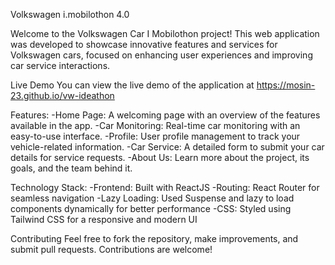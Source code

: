 Volkswagen i.mobilothon 4.0

Welcome to the Volkswagen Car I Mobilothon project! This web application was developed to showcase innovative features and services for Volkswagen cars, focused on enhancing user experiences and improving car service interactions.

Live Demo
You can view the live demo of the application at https://mosin-23.github.io/vw-ideathon

Features:
-Home Page: A welcoming page with an overview of the features available in the app.
-Car Monitoring: Real-time car monitoring with an easy-to-use interface.
-Profile: User profile management to track your vehicle-related information.
-Car Service: A detailed form to submit your car details for service requests.
-About Us: Learn more about the project, its goals, and the team behind it.

Technology Stack:
-Frontend: Built with ReactJS
-Routing: React Router for seamless navigation
-Lazy Loading: Used Suspense and lazy to load components dynamically for better performance
-CSS: Styled using Tailwind CSS for a responsive and modern UI

Contributing
Feel free to fork the repository, make improvements, and submit pull requests. Contributions are welcome!

